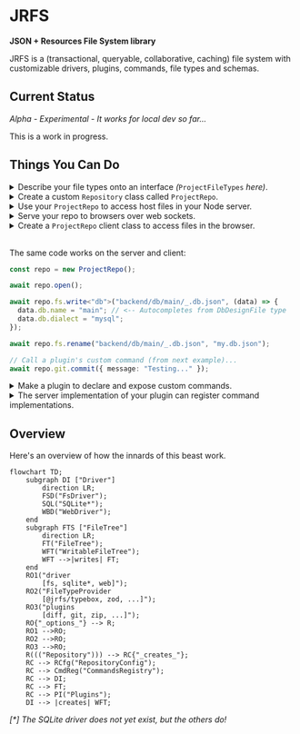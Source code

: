 # JRFS

**JSON + Resources File System library**

JRFS is a (transactional, queryable, collaborative, caching) file system with
customizable drivers, plugins, commands, file types and schemas.

## Current Status

_Alpha - Experimental - It works for local dev so far..._

This is a work in progress.

## Things You Can Do

<details>
<summary>
Describe your file types onto an interface
<em>(</em><code>ProjectFileTypes</code> <em>here)</em>.
</summary>

```ts
import type { FileTypeInfo } from "@jrfs/core";
import type { DbDesign } from "@/my/model/interfaces/or/someth";

/** File-types (initialize here or extend elsewhere via `declare module`) + */
interface ProjectFileTypes {
  db: DbDesignFile;
  // foo: YourFooFile;
}
/** Collection of registered project file-type specification objects. */
const ProjectFileTypes: {
  [P in keyof ProjectFileTypes]: FileTypeInfo<ProjectFileTypes[P]["meta"]>;
} = {} as any;

/** Your custom metadata for the DbDesign file type. */
interface DbDesignFileMeta {
  /** Directory layout rules. */
  dir: DirDesignMeta;
}
/** Your DbDesign file type-spec + */
const DbDesignFile: FileTypeInfo<DbDesignFileMeta> = {
  schema: DbDesign, // <-- Schema object compatible with your FileTypeProvider
  desc: "Database design",
  end: ".db.json", // <-- Match file names with this ending.
  meta: {
    dir: {
      of: {
        "tables/*": "db-table",
      },
    },
  },
};
/** DbDesign file-type data and file-type wide metadata type declaration. */
type DbDesignFile = FileType<DbDesign, DbDesignFileMeta>;

// Add our design file-type specifications to the global collection.
ProjectFileTypes.db = DbDesignFile;
```

</details>
<details>
<summary>
Create a custom <code>Repository</code> class called <code>ProjectRepo</code>.
</summary>

```ts
import { Repository } from "@jrfs/node";
import { TypeboxFileTypes } from "@jrfs/typebox";
import { ProjectFileTypes } from "demo-shared/platform/project";

export class ProjectRepo extends Repository<ProjectFileTypes> {
  constructor(configFilePath: string) {
    super({
      driver: "fs",
      fileTypes: new TypeboxFileTypes<ProjectFileTypes>().set(ProjectFileTypes),
      fs: configFilePath,
    });
  }
}
```

</details>
<details>
<summary>
Use your <code>ProjectRepo</code> to access host files in your Node server.
</summary>

```ts
const repo = new ProjectRepo(absoluteConfigFilePath);
await repo.open();

await repo.fs.write<"db">("backend/db/main/_.db.json", (data) => {
  data.db.name = "main"; // <-- Autocompletes from DbDesignFile type
  data.db.dialect = "mysql";
});

await repo.fs.rename("backend/db/main/_.db.json", "my.db.json");
```

</details>
<details>
<summary>
Serve your repo to browsers over web sockets.
</summary>

```ts
import { createWsServer } from "@jrfs/ws";

/** Function to call after opening repo. */
function registerSockets(repo: ProjectRepo) {
  server = createWsServer({ repo });
  server.start();
  // See labs/demo-server projectServer.ts src...
  sockets.register({
    name: "projectRepo",
    heartbeat: 12000,
    dispose,
    path: new RegExp("^" + "/" + BASE_PATH),
    wss: server.wss,
  });
}
```

</details>
<details>
<summary>
Create a <code>ProjectRepo</code> client class to access files in the browser.
</summary>

```ts
import { createWebClient, Repository } from "@jrfs/web";
import { TypeboxFileTypes } from "@jrfs/typebox";
import { createFileCache } from "@jrfs/idb";

const client = createWebClient({
  ws: "ws://localhost:40141/sockets/v1/project/repo/fs",
});

class ProjectRepo extends Repository<ProjectFileTypes> {
  constructor() {
    super({
      driver: "web",
      web: {
        client,
        fileCache: createFileCache(),
      },
      fileTypes: new TypeboxFileTypes<ProjectFileTypes>().set(ProjectFileTypes),
    });
    (this as any)[Symbol.toStringTag] = `ProjectRepo("/project/repo/")`;
  }
}
```

</details>

<br />

The same code works on the server and client:

```ts
const repo = new ProjectRepo();

await repo.open();

await repo.fs.write<"db">("backend/db/main/_.db.json", (data) => {
  data.db.name = "main"; // <-- Autocompletes from DbDesignFile type
  data.db.dialect = "mysql";
});

await repo.fs.rename("backend/db/main/_.db.json", "my.db.json");

// Call a plugin's custom command (from next example)...
await repo.git.commit({ message: "Testing..." });
```

<details>
<summary>Make a plugin to declare and expose custom commands.</summary>

```ts
import { CommandType, PluginType, registerPlugin } from "@jrfs/core";

export interface GitPlugin {
  add(files?: string[]): Promise<any>;
  commit(message: string): Promise<any>;
  push(force?: boolean): Promise<any>;
}

export interface GitCommands {
  "git.add": CommandType<{ files?: string[] }, { files: string[] }>;
  "git.commit": CommandType<{ message: string }, { commit: string }>;
  "git.push": CommandType<{ force?: boolean }, { commit: string }>;
}

declare module "@jrfs/core" {
  /* eslint-disable @typescript-eslint/no-unused-vars */

  interface Commands extends GitCommands {}

  interface Plugins {
    git: PluginType<undefined>;
  }

  interface Repository<FT> {
    get git(): GitPlugin;
  }

  interface RepositoryHostConfig {
    gitPath: string;
  }
  /* eslint-enable @typescript-eslint/no-unused-vars */
}

export default registerPlugin("git", function registerGitPlugin({ repo }) {
  console.log("[GIT] Registering plugin interface...");

  const plugin = Object.freeze({
    add: async (files?) => {
      console.log("[GIT] Add...");
      return repo.exec("git.add", { files });
    },
    commit: async (message) => {
      console.log("[GIT] Commit...");
      return repo.exec("git.commit", { message });
    },
    push: async (force?) => {
      console.log("[GIT] Push...");
      return repo.exec("git.push", { force });
    },
  } satisfies GitPlugin);

  Object.defineProperty(repo, "git", {
    enumerable: true,
    value: plugin,
    writable: false,
  });
});
```
</details>

<details>
<summary>
The server implementation of your plugin can register command implementations.
</summary>

```ts
import { simpleGit } from "simple-git";
import { command, registerPlugin } from "@jrfs/core";
import registerGitPluginShared from "demo-shared/jrfs/git";

/**
 * Command implementations may be registered on any layer (client/server).
 * Drivers are responsible for executing commands or forwarding them.
 */
const gitCommands = [
  command("git.add", async function gitAdd({ files, fileTypes }, params) {
    // TODO: Run git.add via simple-git...
    return { files: ["OK!"] };
  }),
  command("git.commit", async function gitCommit({ config }, params) {
    // TODO: Run git.commit via simple-git...
    return { commit: "OK!" };
  }),
  command("git.push", async function gitPush(props, params) {
    // TODO: Run git.push via simple-git...
    return { commit: "OK!" };
  }),
];

registerPlugin("git", function registerGitPlugin(props, params) {
  // Call our shared plugin setup to declare and expose custom commands.
  registerGitPluginShared(props, params);
  // Register the actual command implementations..
  const { config, commands /*,repo*/ } = props;
  console.log("[GIT] Registering plugin host commands...");
  commands.register(gitCommands);
  config.host.gitPath = findUpGitPath(config.host.dataPath);
});
```
</details>

## Overview

Here's an overview of how the innards of this beast work.

```mermaid
flowchart TD;
    subgraph DI ["Driver"]
        direction LR;
        FSD("FsDriver");
        SQL("SQLite*");
        WBD("WebDriver");
    end
    subgraph FTS ["FileTree"]
        direction LR;
        FT("FileTree");
        WFT("WritableFileTree");
        WFT -->|writes| FT;
    end
    RO1("driver
        [fs, sqlite*, web]");
    RO2("FileTypeProvider
        [@jrfs/typebox, zod, ...]");
    RO3("plugins
        [diff, git, zip, ...]");
    RO{"_options_"} --> R;
    RO1 -->RO;
    RO2 -->RO;
    RO3 -->RO;
    R((("Repository"))) --> RC{"_creates_"};
    RC --> RCfg("RepositoryConfig");
    RC --> CmdReg("CommandsRegistry");
    RC --> DI;
    RC --> FT;
    RC --> PI("Plugins");
    DI --> |creates| WFT;

```

_[*] The SQLite driver does not yet exist, but the others do!_
